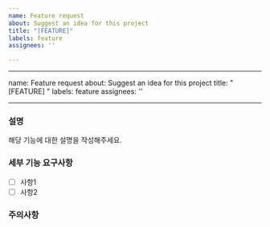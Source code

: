 ```yaml
---
name: Feature request
about: Suggest an idea for this project
title: "[FEATURE]"
labels: feature
assignees: ''

---
```


---
name: Feature request
about: Suggest an idea for this project
title: "[FEATURE] "
labels: feature
assignees: ''

---

### 설명

해당 기능에 대한 설명을 작성해주세요.

### 세부 기능 요구사항

- [ ]  사항1
- [ ]  사항2

### 주의사항
